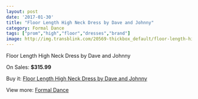 ```yaml
---
layout: post
date: '2017-01-30'
title: "Floor Length High Neck Dress by Dave and Johnny"
category: Formal Dance
tags: ["prom","high","floor","dresses","brand"]
image: http://img.transblink.com/20569-thickbox_default/floor-length-high-neck-dress-by-dave-and-johnny.jpg
---
```

Floor Length High Neck Dress by Dave and Johnny

On Sales: **$315.99**
<a href="https://www.transblink.com/en/formal-dance/6504-floor-length-high-neck-dress-by-dave-and-johnny.html"><amp-img layout="responsive" width="600" height="600" src="//img.transblink.com/20569-thickbox_default/floor-length-high-neck-dress-by-dave-and-johnny.jpg" alt="Floor Length High Neck Dress by Dave and Johnny 0" /></a>
<a href="https://www.transblink.com/en/formal-dance/6504-floor-length-high-neck-dress-by-dave-and-johnny.html"><amp-img layout="responsive" width="600" height="600" src="//img.transblink.com/20570-thickbox_default/floor-length-high-neck-dress-by-dave-and-johnny.jpg" alt="Floor Length High Neck Dress by Dave and Johnny 1" /></a>

Buy it: [Floor Length High Neck Dress by Dave and Johnny](https://www.transblink.com/en/formal-dance/6504-floor-length-high-neck-dress-by-dave-and-johnny.html "Floor Length High Neck Dress by Dave and Johnny")

View more: [Formal Dance](https://www.transblink.com/en/6-formal-dance "Formal Dance")